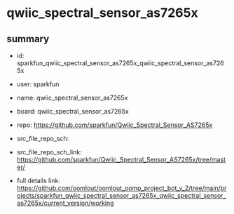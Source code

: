 # qwiic_spectral_sensor_as7265x
 
## summary 
* id: sparkfun_qwiic_spectral_sensor_as7265x_qwiic_spectral_sensor_as7265x
* user: sparkfun
* name: qwiic_spectral_sensor_as7265x
* board: qwiic_spectral_sensor_as7265x
* repo: https://github.com/sparkfun/Qwiic_Spectral_Sensor_AS7265x



* src_file_repo_sch: 
* src_file_repo_sch_link: https://github.com/sparkfun/Qwiic_Spectral_Sensor_AS7265x/tree/master/
* full details link: https://github.com/oomlout/oomlout_oomp_project_bot_v_2/tree/main/projects/sparkfun_qwiic_spectral_sensor_as7265x_qwiic_spectral_sensor_as7265x/current_version/working  







